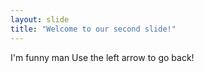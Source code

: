 ```yaml
---
layout: slide
title: "Welcome to our second slide!"
---
```

I'm funny man 
Use the left arrow to go back!

